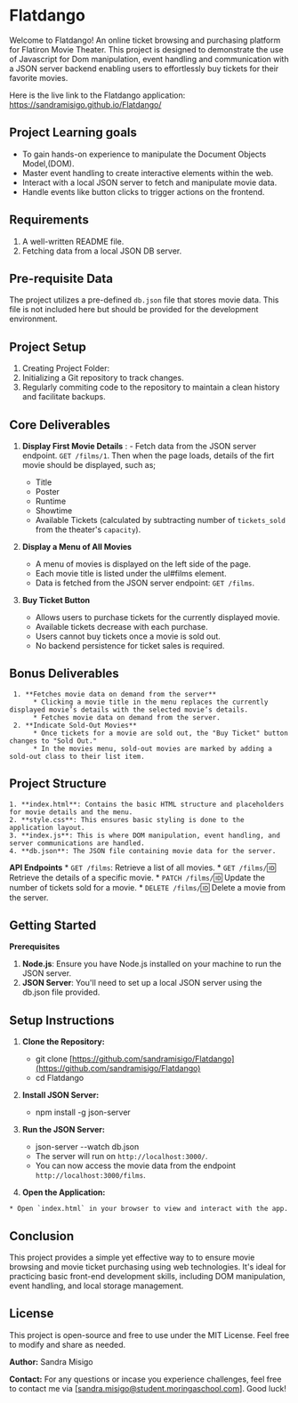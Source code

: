 # Flatdango  
 Welcome to Flatdango! An online ticket browsing and purchasing platform for Flatiron Movie Theater. This project is designed to demonstrate the use of Javascript for Dom manipulation, event handling and communication with a JSON server backend enabling users to effortlessly buy tickets for their favorite movies.

 Here is the live link to the Flatdango application: <https://sandramisigo.github.io/Flatdango/>

 ## Project Learning goals
 - To gain hands-on experience to manipulate the Document Objects Model,(DOM).
 - Master event handling to create interactive elements within the web.
 - Interact with a local JSON server to fetch and manipulate movie data.
 - Handle events like button clicks to trigger actions on the frontend.

 ## Requirements

 1. A well-written README file.
 2. Fetching data from a local JSON DB server.

 ## Pre-requisite Data

 The project utilizes a pre-defined `db.json` file that stores movie data. This file is not included here but should be provided for the development environment.

 ## Project Setup

 1. Creating Project Folder: 
 2. Initializing a Git repository to track changes.
 3. Regularly commiting code to the repository to maintain a clean history and facilitate backups.

 ## Core Deliverables

   1. **Display First Movie Details** :
    - Fetch data from the JSON server endpoint. `GET /films/1`.
    Then when the page loads, details of the firt movie should be displayed, such as;
      * Title
      * Poster
      * Runtime
      * Showtime
      * Available Tickets (calculated by subtracting number of `tickets_sold` from the theater's `capacity`).
   

   2. **Display a Menu of All Movies**

      * A menu of movies is displayed on the left side of the page.
      * Each movie title is listed under the ul#films element.
      * Data is fetched from the JSON server endpoint: `GET /films`.


   3. **Buy Ticket Button**
      * Allows users to purchase tickets for the currently displayed movie.
      * Available tickets decrease with each purchase.
      * Users cannot buy tickets once a movie is sold out.
      * No backend persistence for ticket sales is required.

  ## Bonus Deliverables
     1. **Fetches movie data on demand from the server**
          * Clicking a movie title in the menu replaces the currently displayed movie’s details with the selected movie’s details.
          * Fetches movie data on demand from the server.
     2. **Indicate Sold-Out Movies**
          * Once tickets for a movie are sold out, the "Buy Ticket" button changes to "Sold Out."
          * In the movies menu, sold-out movies are marked by adding a sold-out class to their list item.

  ## Project Structure

    1. **index.html**: Contains the basic HTML structure and placeholders for movie details and the menu.
    2. **style.css**: This ensures basic styling is done to the application layout.
    3. **index.js**: This is where DOM manipulation, event handling, and server communications are handled.
    4. **db.json**: The JSON file containing movie data for the server.

  **API Endpoints**
    * `GET /films`: Retrieve a list of all movies.
    * `GET /films/`:id: Retrieve the details of a specific movie.
    * `PATCH /films/`:id: Update the number of tickets sold for a movie.
    * `DELETE /films/`:id: Delete a movie from the server.

  ## Getting Started

  **Prerequisites**
   1. **Node.js**: Ensure you have Node.js installed on your machine to run the JSON server.
   2. **JSON Server**: You'll need to set up a local JSON server using the db.json file provided.

  ## Setup Instructions

  1. **Clone the Repository:**

       * git clone [https://github.com/sandramisigo/Flatdango](https://github.com/sandramisigo/Flatdango)
       * cd Flatdango

  2. **Install JSON Server:**

       * npm install -g json-server

  3. **Run the JSON Server:**
       * json-server --watch db.json
       * The server will run on `http://localhost:3000/`.
       * You can now access the movie data from the endpoint `http://localhost:3000/films`.

  4. **Open the Application:**

    * Open `index.html` in your browser to view and interact with the app.

  ## **Conclusion**

  This project provides a simple yet effective way to to ensure movie browsing and movie ticket purchasing using web technologies. It's ideal for practicing basic front-end development skills, including DOM manipulation, event handling, and local storage management.

  ## **License**

  This project is open-source and free to use under the MIT License. Feel free to modify and share as needed.

  **Author:** 
  Sandra Misigo

  **Contact:**
  For any questions or incase you experience challenges, feel free to contact me via [sandra.misigo@student.moringaschool.com]. Good luck!











